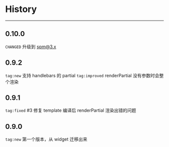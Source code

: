 # History

---

## 0.10.0

`CHANGED` 升级到 spm@3.x

## 0.9.2

`tag:new` 支持 handlebars 的 partial
`tag:improved` renderPartial 没有参数时会整个渲染

## 0.9.1

`tag:fixed` #3 修复 template 编译后 renderPartial 渲染出错的问题

## 0.9.0

`tag:new` 第一个版本，从 widget 迁移出来
